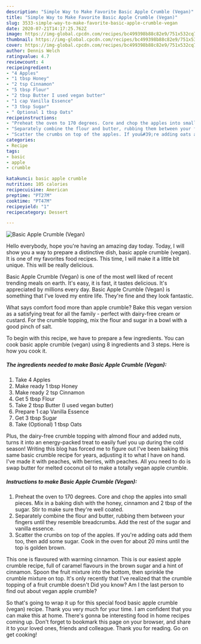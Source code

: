 ```yaml
---
description: "Simple Way to Make Favorite Basic Apple Crumble (Vegan)"
title: "Simple Way to Make Favorite Basic Apple Crumble (Vegan)"
slug: 3533-simple-way-to-make-favorite-basic-apple-crumble-vegan
date: 2020-07-21T14:17:25.762Z
image: https://img-global.cpcdn.com/recipes/bc499398b88c82e9/751x532cq70/basic-apple-crumble-vegan-recipe-main-photo.jpg
thumbnail: https://img-global.cpcdn.com/recipes/bc499398b88c82e9/751x532cq70/basic-apple-crumble-vegan-recipe-main-photo.jpg
cover: https://img-global.cpcdn.com/recipes/bc499398b88c82e9/751x532cq70/basic-apple-crumble-vegan-recipe-main-photo.jpg
author: Dennis Welch
ratingvalue: 4.7
reviewcount: 4
recipeingredient:
- "4 Apples"
- "1 tbsp Honey"
- "2 tsp Cinnamon"
- "5 tbsp Flour"
- "2 tbsp Butter I used vegan butter"
- "1 cap Vanilla Essence"
- "3 tbsp Sugar"
- " Optional 1 tbsp Oats"
recipeinstructions:
- "Preheat the oven to 170 degrees. Core and chop the apples into small pieces. Mix in a baking dish with the honey, cinnamon and 2 tbsp of the sugar. Stir to make sure they&#39;re well coated."
- "Separately combine the flour and butter, rubbing them between your fingers until they resemble breadcrumbs. Add the rest of the sugar and vanilla essence."
- "Scatter the crumbs on top of the apples. If you&#39;re adding oats add them too, then add some sugar. Cook in the oven for about 20 mins until the top is golden brown."
categories:
- Recipe
tags:
- basic
- apple
- crumble

katakunci: basic apple crumble 
nutrition: 105 calories
recipecuisine: American
preptime: "PT27M"
cooktime: "PT47M"
recipeyield: "1"
recipecategory: Dessert

---
```



![Basic Apple Crumble (Vegan)](https://img-global.cpcdn.com/recipes/bc499398b88c82e9/751x532cq70/basic-apple-crumble-vegan-recipe-main-photo.jpg)

Hello everybody, hope you're having an amazing day today. Today, I will show you a way to prepare a distinctive dish, basic apple crumble (vegan). It is one of my favorites food recipes. This time, I will make it a little bit unique. This will be really delicious.

Basic Apple Crumble (Vegan) is one of the most well liked of recent trending meals on earth. It's easy, it is fast, it tastes delicious. It's appreciated by millions every day. Basic Apple Crumble (Vegan) is something that I've loved my entire life. They're fine and they look fantastic.

What says comfort food more than apple crumble? Bake this vegan version as a satisfying treat for all the family - perfect with dairy-free cream or custard. For the crumble topping, mix the flour and sugar in a bowl with a good pinch of salt.


To begin with this recipe, we have to prepare a few ingredients. You can cook basic apple crumble (vegan) using 8 ingredients and 3 steps. Here is how you cook it.

<!--inarticleads1-->

##### The ingredients needed to make Basic Apple Crumble (Vegan):

1. Take 4 Apples
1. Make ready 1 tbsp Honey
1. Make ready 2 tsp Cinnamon
1. Get 5 tbsp Flour
1. Take 2 tbsp Butter (I used vegan butter)
1. Prepare 1 cap Vanilla Essence
1. Get 3 tbsp Sugar
1. Take  (Optional) 1 tbsp Oats


Plus, the dairy-free crumble topping with almond flour and added nuts, turns it into an energy-packed treat to easily fuel you up during the cold season! Writing this blog has forced me to figure out I&#39;ve been baking this same basic crumble recipe for years, adjusting it to what I have on hand. I&#39;ve made it with peaches, with berries, with peaches. All you need to do is swap butter for melted coconut oil to make a totally vegan apple crumble. 

<!--inarticleads2-->

##### Instructions to make Basic Apple Crumble (Vegan):

1. Preheat the oven to 170 degrees. Core and chop the apples into small pieces. Mix in a baking dish with the honey, cinnamon and 2 tbsp of the sugar. Stir to make sure they&#39;re well coated.
1. Separately combine the flour and butter, rubbing them between your fingers until they resemble breadcrumbs. Add the rest of the sugar and vanilla essence.
1. Scatter the crumbs on top of the apples. If you&#39;re adding oats add them too, then add some sugar. Cook in the oven for about 20 mins until the top is golden brown.


This one is flavoured with warming cinnamon. This is our easiest apple crumble recipe, full of caramel flavours in the brown sugar and a hint of cinnamon. Spoon the fruit mixture into the bottom, then sprinkle the crumble mixture on top. It&#39;s only recently that I&#39;ve realized that the crumble topping of a fruit crumble doesn&#39;t Did you know? Am I the last person to find out about vegan apple crumble? 

So that's going to wrap it up for this special food basic apple crumble (vegan) recipe. Thank you very much for your time. I am confident that you can make this at home. There's gonna be interesting food in home recipes coming up. Don't forget to bookmark this page on your browser, and share it to your loved ones, friends and colleague. Thank you for reading. Go on get cooking!
